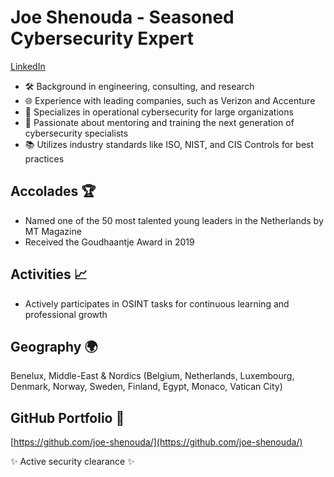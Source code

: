 # Joe Shenouda - Seasoned Cybersecurity Expert

[LinkedIn](https://www.linkedin.com/in/josephshenouda/)

- 🛠 Background in engineering, consulting, and research
- 🌐 Experience with leading companies, such as Verizon and Accenture
- 🔐 Specializes in operational cybersecurity for large organizations
- 🌱 Passionate about mentoring and training the next generation of cybersecurity specialists
- 📚 Utilizes industry standards like ISO, NIST, and CIS Controls for best practices

## Accolades 🏆

- Named one of the 50 most talented young leaders in the Netherlands by MT Magazine
- Received the Goudhaantje Award in 2019

## Activities 📈

- Actively participates in OSINT tasks for continuous learning and professional growth

## Geography 🌍

Benelux, Middle-East & Nordics (Belgium, Netherlands, Luxembourg, Denmark, Norway, Sweden, Finland, Egypt, Monaco, Vatican City)

## GitHub Portfolio 🔗

[https://github.com/joe-shenouda/](https://github.com/joe-shenouda/)

✨ Active security clearance ✨


